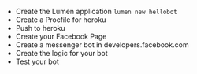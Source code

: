 * Create the Lumen application `lumen new hellobot`
* Create a Procfile for heroku
* Push to heroku
* Create your Facebook Page
* Create a messenger bot in developers.facebook.com
* Create the logic for your bot
* Test your bot